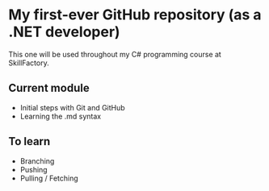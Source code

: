 # My first-ever GitHub repository (as a .NET developer)

This one will be used throughout my C# programming course at SkillFactory.

## Current module
- Initial steps with Git and GitHub
- Learning the .md syntax

## To learn
- Branching
- Pushing
- Pulling / Fetching
